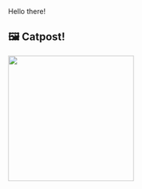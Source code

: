 Hello there!



## 🖼️ Catpost!

<sub>
    <img src="https://cdn2.thecatapi.com/images/d84.jpg" height="256">
</sub>

